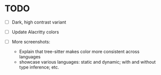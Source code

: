 # TODO

- [ ] Dark, high contrast variant

- [ ] Update Alacritty colors

- [ ] More screenshots:
  - Explain that tree-sitter makes color more consistent across languages
  - showcase various languages: static and dynamic; with and without type inference; etc.

